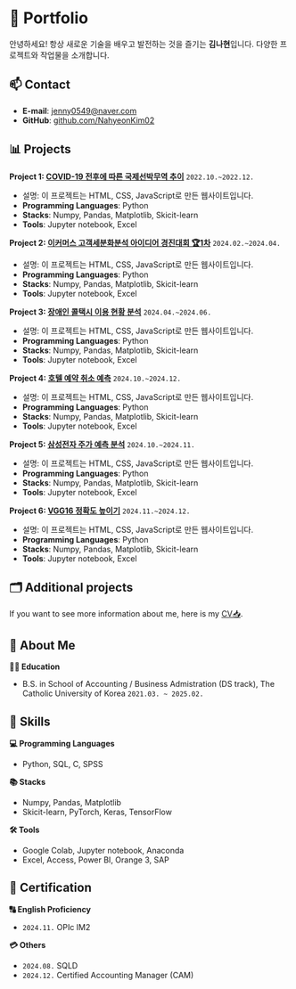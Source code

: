 # 📌 Portfolio

안녕하세요! 항상 새로운 기술을 배우고 발전하는 것을 즐기는 **김나현**입니다.
다양한 프로젝트와 작업물을 소개합니다.

## 📫 Contact
- **E-mail**: [jenny0549@naver.com](mailto:jenny0549@naver.com)
- **GitHub**: [github.com/NahyeonKim02](https://github.com/NahyeonKim02)


## 📊 Projects

**Project 1: [COVID-19 전후에 따른 국제선박무역 추이](https://github.com/NahyeonKim02/Hotel-Reservation-Cancellation-Prediction)** ```2022.10.~2022.12.```
- 설명: 이 프로젝트는 HTML, CSS, JavaScript로 만든 웹사이트입니다.
- **Programming Languages**: Python
- **Stacks**: Numpy, Pandas, Matplotlib, Skicit-learn
- **Tools**: Jupyter notebook, Excel

**Project 2: [이커머스 고객세분화분석 아이디어 경진대회 🏆1차](https://github.com/NahyeonKim02/Hotel-Reservation-Cancellation-Prediction)** ```2024.02.~2024.04.```
- 설명: 이 프로젝트는 HTML, CSS, JavaScript로 만든 웹사이트입니다.
- **Programming Languages**: Python
- **Stacks**: Numpy, Pandas, Matplotlib, Skicit-learn
- **Tools**: Jupyter notebook, Excel

**Project 3: [장애인 콜택시 이용 현황 분석](https://github.com/NahyeonKim02/Hotel-Reservation-Cancellation-Prediction)** ```2024.04.~2024.06.```
- 설명: 이 프로젝트는 HTML, CSS, JavaScript로 만든 웹사이트입니다.
- **Programming Languages**: Python
- **Stacks**: Numpy, Pandas, Matplotlib, Skicit-learn
- **Tools**: Jupyter notebook, Excel

**Project 4: [호텔 예약 취소 예측](https://github.com/NahyeonKim02/Hotel-Reservation-Cancellation-Prediction)** ```2024.10.~2024.12.```
- 설명: 이 프로젝트는 HTML, CSS, JavaScript로 만든 웹사이트입니다.
- **Programming Languages**: Python
- **Stacks**: Numpy, Pandas, Matplotlib, Skicit-learn
- **Tools**: Jupyter notebook, Excel

**Project 5: [삼성전자 주가 예측 분석](https://github.com/NahyeonKim02/Hotel-Reservation-Cancellation-Prediction)** ```2024.10.~2024.11.```
- 설명: 이 프로젝트는 HTML, CSS, JavaScript로 만든 웹사이트입니다.
- **Programming Languages**: Python
- **Stacks**: Numpy, Pandas, Matplotlib, Skicit-learn
- **Tools**: Jupyter notebook, Excel

**Project 6: [VGG16 정확도 높이기](https://github.com/NahyeonKim02/Hotel-Reservation-Cancellation-Prediction)** ```2024.11.~2024.12.```
- 설명: 이 프로젝트는 HTML, CSS, JavaScript로 만든 웹사이트입니다.
- **Programming Languages**: Python
- **Stacks**: Numpy, Pandas, Matplotlib, Skicit-learn
- **Tools**: Jupyter notebook, Excel


## 🗂️ Additional projects
If you want to see more information about me, here is my [CV📥](https://github.com/NahyeonKim02/Hotel-Reservation-Cancellation-Prediction).


## 🔭 About Me

**🧑‍🎓 Education**
- B.S. in School of Accounting / Business Admistration (DS track), The Catholic University of Korea ```2021.03. ~ 2025.02.``` 


## 🎨 Skills
**💻 Programming Languages**
- Python, SQL, C, SPSS

**📚 Stacks**
- Numpy, Pandas, Matplotlib
- Skicit-learn, PyTorch, Keras, TensorFlow

**🛠️ Tools**
- Google Colab, Jupyter notebook, Anaconda
- Excel, Access, Power BI, Orange 3, SAP


## 🪪 Certification
**🔠 English Proficiency**
- ```2024.11.```  OPIc IM2

**💳 Others**
- ```2024.08.```  SQLD
- ```2024.12.```  Certified Accounting Manager (CAM)
